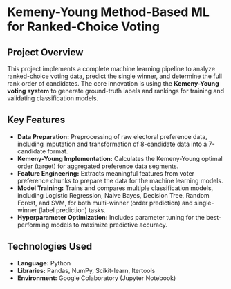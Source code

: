 # Kemeny-Young Method-Based ML for Ranked-Choice Voting

## Project Overview
This project implements a complete machine learning pipeline to analyze ranked-choice voting data, predict the single winner, and determine the full rank order of candidates. The core innovation is using the **Kemeny-Young voting system** to generate ground-truth labels and rankings for training and validating classification models.

## Key Features
* **Data Preparation:** Preprocessing of raw electoral preference data, including imputation and transformation of 8-candidate data into a 7-candidate format.
* **Kemeny-Young Implementation:** Calculates the Kemeny-Young optimal order (target) for aggregated preference data segments.
* **Feature Engineering:** Extracts meaningful features from voter preference chunks to prepare the data for the machine learning models.
* **Model Training:** Trains and compares multiple classification models, including Logistic Regression, Naive Bayes, Decision Tree, Random Forest, and SVM, for both multi-winner (order prediction) and single-winner (label prediction) tasks.
* **Hyperparameter Optimization:** Includes parameter tuning for the best-performing models to maximize predictive accuracy.

## Technologies Used
* **Language:** Python
* **Libraries:** Pandas, NumPy, Scikit-learn, Itertools
* **Environment:** Google Colaboratory (Jupyter Notebook)
